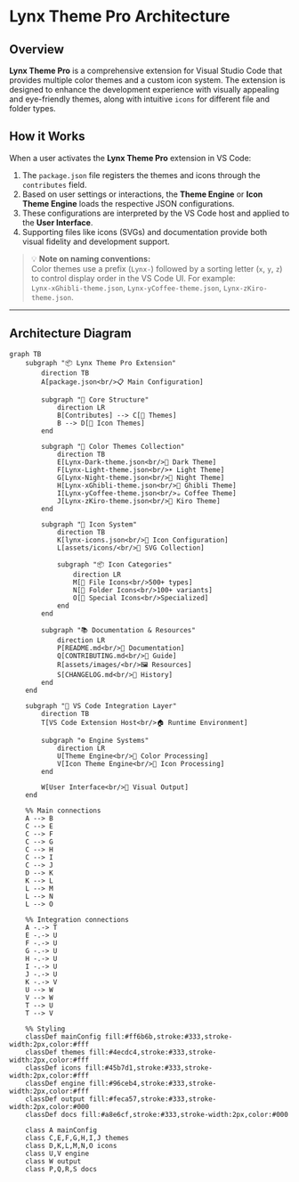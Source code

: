 # Lynx Theme Pro Architecture

## Overview

**Lynx Theme Pro** is a comprehensive extension for Visual Studio Code that provides multiple color themes and a custom icon system. The extension is designed to enhance the development experience with visually appealing and eye-friendly themes, along with intuitive `icons` for different file and folder types.

## How it Works

When a user activates the **Lynx Theme Pro** extension in VS Code:

1. The `package.json` file registers the themes and icons through the `contributes` field.
2. Based on user settings or interactions, the **Theme Engine** or **Icon Theme Engine** loads the respective JSON configurations.
3. These configurations are interpreted by the VS Code host and applied to the **User Interface**.
4. Supporting files like icons (SVGs) and documentation provide both visual fidelity and development support.

> 💡 **Note on naming conventions:**  
> Color themes use a prefix (`Lynx-`) followed by a sorting letter (`x`, `y`, `z`) to control display order in the VS Code UI. For example:  
> `Lynx-xGhibli-theme.json`, `Lynx-yCoffee-theme.json`, `Lynx-zKiro-theme.json`.

---

## Architecture Diagram

```mermaid
graph TB
    subgraph "📦 Lynx Theme Pro Extension"
        direction TB
        A[package.json<br/>📋 Main Configuration]
        
        subgraph "🔧 Core Structure"
            direction LR
            B[Contributes] --> C[🎨 Themes]
            B --> D[🎯 Icon Themes]
        end
        
        subgraph "🎨 Color Themes Collection"
            direction TB
            E[Lynx-Dark-theme.json<br/>🌙 Dark Theme]
            F[Lynx-Light-theme.json<br/>☀️ Light Theme]
            G[Lynx-Night-theme.json<br/>🌃 Night Theme]
            H[Lynx-xGhibli-theme.json<br/>🌸 Ghibli Theme]
            I[Lynx-yCoffee-theme.json<br/>☕ Coffee Theme]
            J[Lynx-zKiro-theme.json<br/>🤖 Kiro Theme]
        end
        
        subgraph "🎯 Icon System"
            direction TB
            K[lynx-icons.json<br/>📁 Icon Configuration]
            L[assets/icons/<br/>🎨 SVG Collection]
            
            subgraph "📦 Icon Categories"
                direction LR
                M[📄 File Icons<br/>500+ types]
                N[📁 Folder Icons<br/>100+ variants]
                O[🔧 Special Icons<br/>Specialized]
            end
        end
        
        subgraph "📚 Documentation & Resources"
            direction LR
            P[README.md<br/>📖 Documentation]
            Q[CONTRIBUTING.md<br/>🤝 Guide]
            R[assets/images/<br/>🖼️ Resources]
            S[CHANGELOG.md<br/>📝 History]
        end
    end
    
    subgraph "🎯 VS Code Integration Layer"
        direction TB
        T[VS Code Extension Host<br/>🏠 Runtime Environment]
        
        subgraph "⚙️ Engine Systems"
            direction LR
            U[Theme Engine<br/>🎨 Color Processing]
            V[Icon Theme Engine<br/>📁 Icon Processing]
        end
        
        W[User Interface<br/>👤 Visual Output]
    end
    
    %% Main connections
    A --> B
    C --> E
    C --> F
    C --> G
    C --> H
    C --> I
    C --> J
    D --> K
    K --> L
    L --> M
    L --> N
    L --> O
    
    %% Integration connections
    A -.-> T
    E -.-> U
    F -.-> U
    G -.-> U
    H -.-> U
    I -.-> U
    J -.-> U
    K -.-> V
    U --> W
    V --> W
    T --> U
    T --> V
    
    %% Styling
    classDef mainConfig fill:#ff6b6b,stroke:#333,stroke-width:2px,color:#fff
    classDef themes fill:#4ecdc4,stroke:#333,stroke-width:2px,color:#fff
    classDef icons fill:#45b7d1,stroke:#333,stroke-width:2px,color:#fff
    classDef engine fill:#96ceb4,stroke:#333,stroke-width:2px,color:#fff
    classDef output fill:#feca57,stroke:#333,stroke-width:2px,color:#000
    classDef docs fill:#a8e6cf,stroke:#333,stroke-width:2px,color:#000
    
    class A mainConfig
    class C,E,F,G,H,I,J themes
    class D,K,L,M,N,O icons
    class U,V engine
    class W output
    class P,Q,R,S docs

```